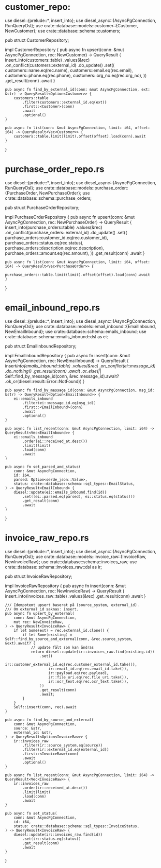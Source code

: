 # customer_repo:

use diesel::{prelude::\*, insert_into};
use diesel_async::{AsyncPgConnection, RunQueryDsl};
use crate::database::models::customer::{Customer, NewCustomer};
use crate::database::schema::customers;

pub struct CustomerRepository;

impl CustomerRepository {
pub async fn upsert(conn: &mut AsyncPgConnection, rec: NewCustomer) -> QueryResult<Customer> {
insert_into(customers::table)
.values(&rec)
.on_conflict(customers::external_id)
.do_update()
.set((
customers::name.eq(rec.name),
customers::email.eq(rec.email),
customers::phone.eq(rec.phone),
customers::org_no.eq(rec.org_no),
))
.get_result(conn)
.await
}

    pub async fn find_by_external_id(conn: &mut AsyncPgConnection, ext: &str) -> QueryResult<Option<Customer>> {
        customers::table
            .filter(customers::external_id.eq(ext))
            .first::<Customer>(conn)
            .await
            .optional()
    }

    pub async fn list(conn: &mut AsyncPgConnection, limit: i64, offset: i64) -> QueryResult<Vec<Customer>> {
        customers::table.limit(limit).offset(offset).load(conn).await
    }

}

# purchase_order_repo.rs

use diesel::{prelude::\*, insert_into};
use diesel_async::{AsyncPgConnection, RunQueryDsl};
use crate::database::models::purchase_order::{PurchaseOrder, NewPurchaseOrder};
use crate::database::schema::purchase_orders;

pub struct PurchaseOrderRepository;

impl PurchaseOrderRepository {
pub async fn upsert(conn: &mut AsyncPgConnection, rec: NewPurchaseOrder) -> QueryResult<PurchaseOrder> {
insert_into(purchase_orders::table)
.values(&rec)
.on_conflict(purchase_orders::external_id)
.do_update()
.set((
purchase_orders::customer_id.eq(rec.customer_id),
purchase_orders::status.eq(rec.status),
purchase_orders::description.eq(rec.description),
purchase_orders::amount.eq(rec.amount),
))
.get_result(conn)
.await
}

    pub async fn list(conn: &mut AsyncPgConnection, limit: i64, offset: i64) -> QueryResult<Vec<PurchaseOrder>> {
        purchase_orders::table.limit(limit).offset(offset).load(conn).await
    }

}

# email_inbound_repo.rs

use diesel::{prelude::\*, insert_into};
use diesel_async::{AsyncPgConnection, RunQueryDsl};
use crate::database::models::email_inbound::{EmailInbound, NewEmailInbound};
use crate::database::schema::emails_inbound;
use crate::database::schema::emails_inbound::dsl as ei;

pub struct EmailInboundRepository;

impl EmailInboundRepository {
pub async fn insert(conn: &mut AsyncPgConnection, rec: NewEmailInbound) -> QueryResult<EmailInbound> {
insert*into(emails_inbound::table)
.values(&rec)
.on_conflict(ei::message_id)
.do_nothing()
.get_result(conn)
.await
.or_else(|*| Self::find_by_message_id(conn, &rec.message_id).await?
.ok_or(diesel::result::Error::NotFound))
}

    pub async fn find_by_message_id(conn: &mut AsyncPgConnection, msg_id: &str) -> QueryResult<Option<EmailInbound>> {
        ei::emails_inbound
            .filter(ei::message_id.eq(msg_id))
            .first::<EmailInbound>(conn)
            .await
            .optional()
    }

    pub async fn list_recent(conn: &mut AsyncPgConnection, limit: i64) -> QueryResult<Vec<EmailInbound>> {
        ei::emails_inbound
            .order(ei::received_at.desc())
            .limit(limit)
            .load(conn)
            .await
    }

    pub async fn set_parsed_and_status(
        conn: &mut AsyncPgConnection,
        id: i64,
        parsed: Option<serde_json::Value>,
        status: crate::database::schema::sql_types::EmailStatus,
    ) -> QueryResult<EmailInbound> {
        diesel::update(ei::emails_inbound.find(id))
            .set((ei::parsed.eq(parsed), ei::status.eq(status)))
            .get_result(conn)
            .await
    }

}

# invoice_raw_repo.rs

use diesel::{prelude::\*, insert_into};
use diesel_async::{AsyncPgConnection, RunQueryDsl};
use crate::database::models::invoice_raw::{InvoiceRaw, NewInvoiceRaw};
use crate::database::schema::invoices_raw;
use crate::database::schema::invoices_raw::dsl as ir;

pub struct InvoiceRawRepository;

impl InvoiceRawRepository {
pub async fn insert(conn: &mut AsyncPgConnection, rec: NewInvoiceRaw) -> QueryResult<InvoiceRaw> {
insert_into(invoices_raw::table)
.values(&rec)
.get_result(conn)
.await
}

    /// Idempotent upsert baserat på (source_system, external_id).
    /// Om external_id saknas: insert.
    pub async fn upsert_by_external(
        conn: &mut AsyncPgConnection,
        mut rec: NewInvoiceRaw,
    ) -> QueryResult<InvoiceRaw> {
        if let Some(ext) = rec.external_id.clone() {
            if let Some(existing) = Self::find_by_source_and_external(conn, &rec.source_system, &ext).await? {
                // update fält som kan ändras
                return diesel::update(ir::invoices_raw.find(existing.id))
                    .set((
                        ir::customer_external_id.eq(rec.customer_external_id.take()),
                        ir::email_id.eq(rec.email_id.take()),
                        ir::payload.eq(rec.payload),
                        ir::file_uri.eq(rec.file_uri.take()),
                        ir::ocr_text.eq(rec.ocr_text.take()),
                    ))
                    .get_result(conn)
                    .await;
            }
        }
        Self::insert(conn, rec).await
    }

    pub async fn find_by_source_and_external(
        conn: &mut AsyncPgConnection,
        source: &str,
        external_id: &str,
    ) -> QueryResult<Option<InvoiceRaw>> {
        ir::invoices_raw
            .filter(ir::source_system.eq(source))
            .filter(ir::external_id.eq(external_id))
            .first::<InvoiceRaw>(conn)
            .await
            .optional()
    }

    pub async fn list_recent(conn: &mut AsyncPgConnection, limit: i64) -> QueryResult<Vec<InvoiceRaw>> {
        ir::invoices_raw
            .order(ir::received_at.desc())
            .limit(limit)
            .load(conn)
            .await
    }

    pub async fn set_status(
        conn: &mut AsyncPgConnection,
        id: i64,
        status: crate::database::schema::sql_types::InvoiceStatus,
    ) -> QueryResult<InvoiceRaw> {
        diesel::update(ir::invoices_raw.find(id))
            .set(ir::status.eq(status))
            .get_result(conn)
            .await
    }

}

